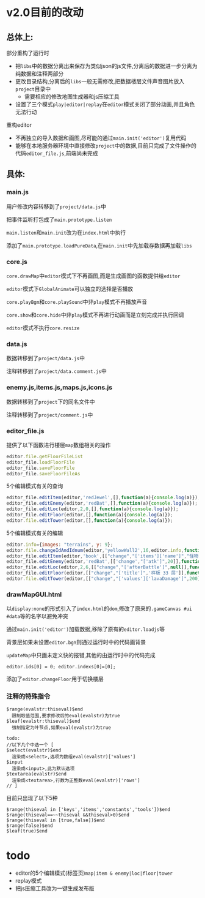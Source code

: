 # v2.0目前的改动

## 总体上:

部分重构了运行时
+ 把`libs`中的数据分离出来保存为类似json的js文件,分离后的数据进一步分离为纯数据和注释两部分
+ 更改目录结构,分离后的`libs`一般无需修改,把数据楼层文件声音图片放入`project`目录中
  * 需要相应的修改地图生成器和js压缩工具
+ 设置了三个模式`play|editor|replay`在`editor`模式关闭了部分动画,并且角色无法行动

重构editor
+ 不再独立的导入数据和画图,尽可能的通过`main.init('editor')`复用代码
+ 能够在本地服务器环境中直接修改`project`中的数据,目前只完成了文件操作的代码`editor_file.js`,前端尚未完成

## 具体:

### main.js
用户修改内容转移到了`project/data.js`中

把事件监听打包成了`main.prototype.listen`

`main.listen`和`main.init`改为在`index.html`中执行

添加了`main.prototype.loadPureData`,在`main.init`中先加载存数据再加载`libs`

### core.js
`core.drawMap`中`editor`模式下不再画图,而是生成画图的函数提供给`editor`

`editor`模式下`GlobalAnimate`可以独立的选择是否播放

`core.playBgm`和`core.playSound`中非`play`模式不再播放声音

`core.show`和`core.hide`中非`play`模式不再进行动画而是立刻完成并执行回调

`editor`模式不执行`core.resize`

### data.js
数据转移到了`project/data.js`中

注释转移到了`project/data.comment.js`中

### enemy.js,items.js,maps.js,icons.js
数据转移到了`project`下的同名文件中

注释转移到了`project/comment.js`中

### editor_file.js
提供了以下函数进行楼层`map`数组相关的操作
```javascript
editor.file.getFloorFileList
editor_file.loadFloorFile
editor_file.saveFloorFile
editor_file.saveFloorFileAs
```
5个编辑模式有关的查询
```javascript
editor_file.editItem(editor,'redJewel',[],function(a){console.log(a)});
editor_file.editEnemy(editor,'redBat',[],function(a){console.log(a)});
editor_file.editLoc(editor,2,0,[],function(a){console.log(a)});
editor_file.editFloor(editor,[],function(a){console.log(a)});
editor.file.editTower(editor,[],function(a){console.log(a)});
```
5个编辑模式有关的编辑
```javascript
editor.info={images: "terrains", y: 9};
editor.file.changeIdAndIdnum(editor,'yellowWall2',16,editor.info,function(a){console.log(a)});
editor_file.editItem(editor,'book',[["change","['items']['name']","怪物手册的新名字"]],function(a){console.log(a)});
editor_file.editEnemy(editor,'redBat',[['change',"['atk']",20]],function(a){console.log(a)});
editor_file.editLoc(editor,2,6,[["change","['afterBattle']",null]],function(a){console.log(a)});
editor_file.editFloor(editor,[["change","['title']",'样板 33 层']],function(a){console.log(a)});
editor.file.editTower(editor,[["change","['values']['lavaDamage']",200]],function(a){console.log(a)});
```

### drawMapGUI.html
以`display:none`的形式引入了`index.html`的`dom`,修改了原来的`.gameCanvas #ui #data`等的名字以避免冲突

通过`main.init('editor')`加载数据,移除了原有的`editor.loadjs`等

背景层如果未设置`editor.bgY`则通过运行时中的代码画背景

`updateMap`中只画未定义快的报错,其他的由运行时中的代码完成

`editor.ids[0] = 0; editor.indexs[0]=[0];`

添加了`editor.changeFloor`用于切换楼层

### 注释的特殊指令
```
$range(evalstr:thiseval)$end
  限制取值范围,要求修改后的eval(evalstr)为true
$leaf(evalstr:thiseval)$end
  强制指定为叶节点,如果eval(evalstr)为true

todo:
//以下几个中选一个 [
$select(evalstr)$end
  渲染成<select>,选项为数组eval(evalstr)['values']
$input
  渲染成<input>,此为默认选项
$textarea(evalstr)$end
  渲染成<textarea>,行数为正整数eval(evalstr)['rows']
// ]
```
目前只出现了以下5种
```
$range(thiseval in ['keys','items','constants','tools'])$end
$range(thiseval==~~thiseval &&thiseval>0)$end
$range(thiseval in [true,false])$end
$range(false)$end
$leaf(true)$end
```
# todo

+ editor的5个编辑模式(标签页)`map|item & enemy|loc|floor|tower`
+ replay模式
+ 把js压缩工具改为一键生成发布版

